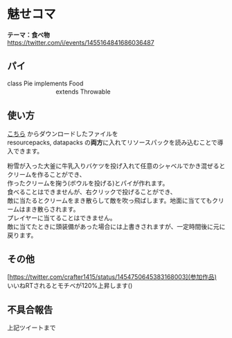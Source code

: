 
# 魅せコマ

**テーマ：食べ物**  
https://twitter.com/i/events/1455164841686036487  

## パイ

class Pie implements Food  
　　　　　　　　extends Throwable

## 使い方

[こちら](https://github.com/crafter1415/Useless_repos/raw/main/food/PI-1.0.zip) からダウンロードしたファイルを  
resourcepacks, datapacks の**両方**に入れてリソースパックを読み込むことで導入できます。  

粉雪が入った大釜に牛乳入りバケツを投げ入れて任意のシャベルでかき混ぜるとクリームを作ることができ、  
作ったクリームを掬う(ボウルを投げる)とパイが作れます。  
食べることはできませんが、右クリックで投げることができ、  
敵に当たるとクリームをまき散らして敵を吹っ飛ばします。地面に当ててもクリームはまき散らされます。  
プレイヤーに当てることはできません。  
敵に当てたときに頭装備があった場合には上書きされますが、一定時間後に元に戻ります。  

## その他

[https://twitter.com/crafter1415/status/1454750645383168003](参加作品)  
いいねRTされるとモチベが120%上昇します()  

## 不具合報告

上記ツイートまで
